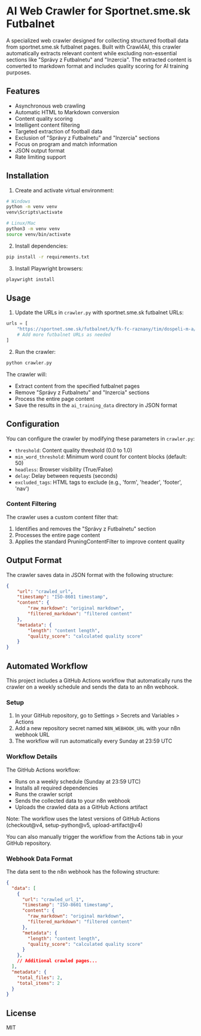 # AI Web Crawler for Sportnet.sme.sk Futbalnet

A specialized web crawler designed for collecting structured football data from sportnet.sme.sk futbalnet pages. Built with Crawl4AI, this crawler automatically extracts relevant content while excluding non-essential sections like "Správy z Futbalnetu" and "Inzercia". The extracted content is converted to markdown format and includes quality scoring for AI training purposes.

## Features

- Asynchronous web crawling
- Automatic HTML to Markdown conversion
- Content quality scoring
- Intelligent content filtering
- Targeted extraction of football data
- Exclusion of "Správy z Futbalnetu" and "Inzercia" sections
- Focus on program and match information
- JSON output format
- Rate limiting support

## Installation

1. Create and activate virtual environment:

```bash
# Windows
python -m venv venv
venv\Scripts\activate

# Linux/Mac
python3 -m venv venv
source venv/bin/activate
```

2. Install dependencies:

```bash
pip install -r requirements.txt
```

3. Install Playwright browsers:

```bash
playwright install
```

## Usage

1. Update the URLs in `crawler.py` with sportnet.sme.sk futbalnet URLs:

```python
urls = [
    "https://sportnet.sme.sk/futbalnet/k/fk-fc-raznany/tim/dospeli-m-a/program/",
    # Add more futbalnet URLs as needed
]
```

2. Run the crawler:

```bash
python crawler.py
```

The crawler will:
- Extract content from the specified futbalnet pages
- Remove "Správy z Futbalnetu" and "Inzercia" sections
- Process the entire page content
- Save the results in the `ai_training_data` directory in JSON format

## Configuration

You can configure the crawler by modifying these parameters in `crawler.py`:

- `threshold`: Content quality threshold (0.0 to 1.0)
- `min_word_threshold`: Minimum word count for content blocks (default: 50)
- `headless`: Browser visibility (True/False)
- `delay`: Delay between requests (seconds)
- `excluded_tags`: HTML tags to exclude (e.g., 'form', 'header', 'footer', 'nav')

### Content Filtering

The crawler uses a custom content filter that:

1. Identifies and removes the "Správy z Futbalnetu" section
2. Processes the entire page content
3. Applies the standard PruningContentFilter to improve content quality

## Output Format

The crawler saves data in JSON format with the following structure:

```json
{
    "url": "crawled_url",
    "timestamp": "ISO-8601 timestamp",
    "content": {
        "raw_markdown": "original markdown",
        "filtered_markdown": "filtered content"
    },
    "metadata": {
        "length": "content length",
        "quality_score": "calculated quality score"
    }
}
```

## Automated Workflow

This project includes a GitHub Actions workflow that automatically runs the crawler on a weekly schedule and sends the data to an n8n webhook.

### Setup

1. In your GitHub repository, go to Settings > Secrets and Variables > Actions
2. Add a new repository secret named `N8N_WEBHOOK_URL` with your n8n webhook URL
3. The workflow will run automatically every Sunday at 23:59 UTC

### Workflow Details

The GitHub Actions workflow:
- Runs on a weekly schedule (Sunday at 23:59 UTC)
- Installs all required dependencies
- Runs the crawler script
- Sends the collected data to your n8n webhook
- Uploads the crawled data as a GitHub Actions artifact

Note: The workflow uses the latest versions of GitHub Actions (checkout@v4, setup-python@v5, upload-artifact@v4)

You can also manually trigger the workflow from the Actions tab in your GitHub repository.

### Webhook Data Format

The data sent to the n8n webhook has the following structure:

```json
{
  "data": [
    {
      "url": "crawled_url_1",
      "timestamp": "ISO-8601 timestamp",
      "content": {
        "raw_markdown": "original markdown",
        "filtered_markdown": "filtered content"
      },
      "metadata": {
        "length": "content length",
        "quality_score": "calculated quality score"
      }
    },
    // Additional crawled pages...
  ],
  "metadata": {
    "total_files": 2,
    "total_items": 2
  }
}
```

## License

MIT